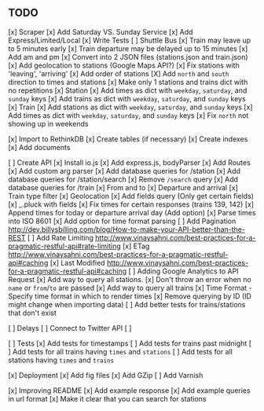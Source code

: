 
## TODO

[x] Scraper
    [x] Add Saturday VS. Sunday Service
    [x] Add Express/Limited/Local
    [x] Write Tests
    [ ] Shuttle Bus
    [x] Train may leave up to 5 minutes early
    [x] Train departure may be delayed up to 15 minutes
    [x] Add am and pm
    [x] Convert into 2 JSON files (stations.json and train.json)
    [x] Add geolocation to stations (Google Maps API?)
    [x] Fix stations with 'leaving', 'arriving'
    [x] Add order of stations
    [X] Add `north` and `south` direction to times and stations
    [x] Make only 1 stations and trains dict with no repetitions
        [x] Station
            [x] Add times as dict with `weekday`, `saturday`, and `sunday` keys
            [x] Add trains as dict with `weekday`, `saturday`, and `sunday` keys
        [x] Train
            [x] Add stations as dict with `weekday`, `saturday`, and `sunday` keys
            [x] Add times as dict with `weekday`, `saturday`, and `sunday` keys
    [x] Fix `north` not showing up in weekends

[x] Import to RethinkDB
    [x] Create tables (if necessary)
    [x] Create indexes
    [x] Add documents

[ ] Create API
    [x] Install io.js
    [x] Add express.js, bodyParser
    [x] Add Routes
    [x] Add custom arg parser
    [x] Add database queries for /station
    [x] Add database queries for /station/search
    [x] Remove `/search` query
    [x] Add database queries for /train
        [x] From and to
        [x] Departure and arrival
        [x] Train type filter
        [x] Geolocation
    [x] Add fields query (Only get certain fields)
        [x] _.pluck with fields
    [x] Fix times for certain responses (trains 139, 142)
    [x] Append times for today or departure arrival day (Add option)
        [x] Parse times into ISO 8601
        [x] Add option for time format parsing
    [ ] Add Pagination http://dev.billysbilling.com/blog/How-to-make-your-API-better-than-the-REST
    [ ] Add Rate Limiting http://www.vinaysahni.com/best-practices-for-a-pragmatic-restful-api#rate-limiting
    [x] ETag http://www.vinaysahni.com/best-practices-for-a-pragmatic-restful-api#caching
    [x] Last Modified http://www.vinaysahni.com/best-practices-for-a-pragmatic-restful-api#caching
    [ ] Adding Google Analytics to API Request
    [x] Add way to query all stations.
        [x] Don't throw an error when no `name` or `from`/`to` are passed
    [x] Add way to query all trains
    [x] Time Format - Specify time format in which to render times
    [x] Remove querying by ID (ID might change when importing data)
    [ ] Add better tests for trains/stations that don't exist

[ ] Delays
  [ ] Connect to Twitter API
  [ ]

[ ] Tests
    [x] Add tests for timestamps
    [ ] Add tests for trains past midnight
    [ ] Add tests for all trains having `times` and `stations`
    [ ] Add tests for all stations having `times` and `trains`

[x] Deployment
    [x] Add fig files
    [x] Add GZip
    [ ] Add Varnish

[x] Improving README
    [x] Add example response
    [x] Add example queries in url format
    [x] Make it clear that you can search for stations
